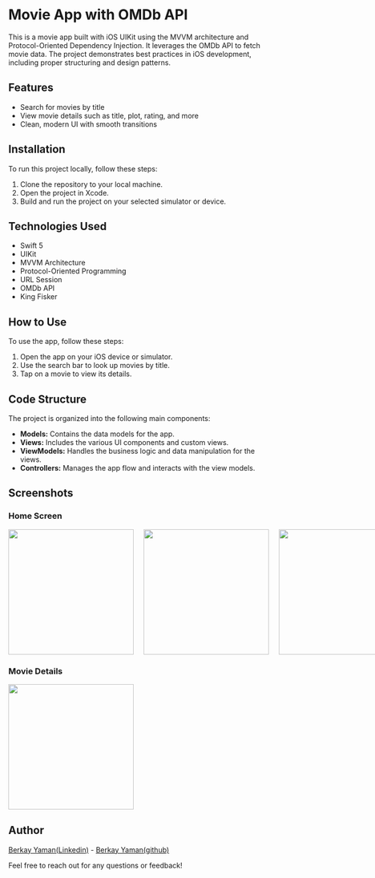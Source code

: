 # Movie App with OMDb API

This is a movie app built with iOS UIKit using the MVVM architecture and Protocol-Oriented Dependency Injection. It leverages the OMDb API to fetch movie data. The project demonstrates best practices in iOS development, including proper structuring and design patterns.

## Features

- Search for movies by title
- View movie details such as title, plot, rating, and more
- Clean, modern UI with smooth transitions

## Installation

To run this project locally, follow these steps:

1. Clone the repository to your local machine.
2. Open the project in Xcode.
3. Build and run the project on your selected simulator or device.

## Technologies Used

- Swift 5
- UIKit
- MVVM Architecture
- Protocol-Oriented Programming
- URL Session
- OMDb API
- King Fisker

## How to Use

To use the app, follow these steps:

1. Open the app on your iOS device or simulator.
2. Use the search bar to look up movies by title.
3. Tap on a movie to view its details.

## Code Structure

The project is organized into the following main components:

- **Models:** Contains the data models for the app.
- **Views:** Includes the various UI components and custom views.
- **ViewModels:** Handles the business logic and data manipulation for the views.
- **Controllers:** Manages the app flow and interacts with the view models.

## Screenshots

### Home Screen
<div style="display:flex;">
  <img src="https://github.com/ymnberkay/Movies/assets/73296405/9955b8c3-bd3d-4b89-aa32-4d9defcd9566" style="width:250px; margin-right:20px;">
  <img src="https://github.com/ymnberkay/Movies/assets/73296405/b2525e35-78ad-475c-9db6-122d17194d7c" style="width:250px; margin-right:20px;">
  <img src="https://github.com/ymnberkay/Movies/assets/73296405/ca887f8e-9555-4747-ac49-2a856c171c7e" style="width:250px;">
</div>


### Movie Details
<img src="https://github.com/ymnberkay/Movies/assets/73296405/4562476c-e925-4a00-bdb9-8307fffc8d43" width="250">


## Author

[Berkay Yaman(Linkedin)](https://www.linkedin.com/in/ymnberkay/) - [Berkay Yaman(github)](https://github.com/ymnberkay)



Feel free to reach out for any questions or feedback!
